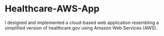 # Healthcare-AWS-App
I designed and implemented a cloud-based web application resembling a simplified version of healthcare.gov using Amazon Web Services (AWS).

